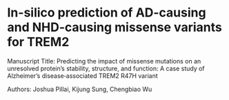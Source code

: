# In-silico prediction of AD-causing and NHD-causing missense variants for TREM2

Manuscript Title: Predicting the impact of missense mutations on an unresolved protein’s stability, structure, and function: A case study of Alzheimer’s disease‐associated TREM2 R47H variant

Authors: Joshua Pillai, Kijung Sung, Chengbiao Wu
